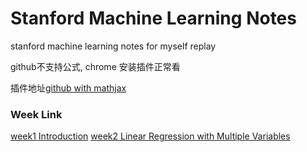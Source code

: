 # Stanford Machine Learning Notes
stanford machine learning notes for myself replay

github不支持公式, chrome 安装插件正常看

插件地址[github with mathjax](https://chrome.google.com/webstore/detail/github-with-mathjax/ioemnmodlmafdkllaclgeombjnmnbima)



### Week Link

[week1 Introduction](https://github.com/longli-ai/cs229-ML/blob/master/week1.md)
[week2 Linear Regression with Multiple Variables]()

